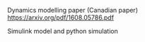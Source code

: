 Dynamics modelling paper (Canadian paper)
https://arxiv.org/pdf/1608.05786.pdf

Simulink model and python simulation
